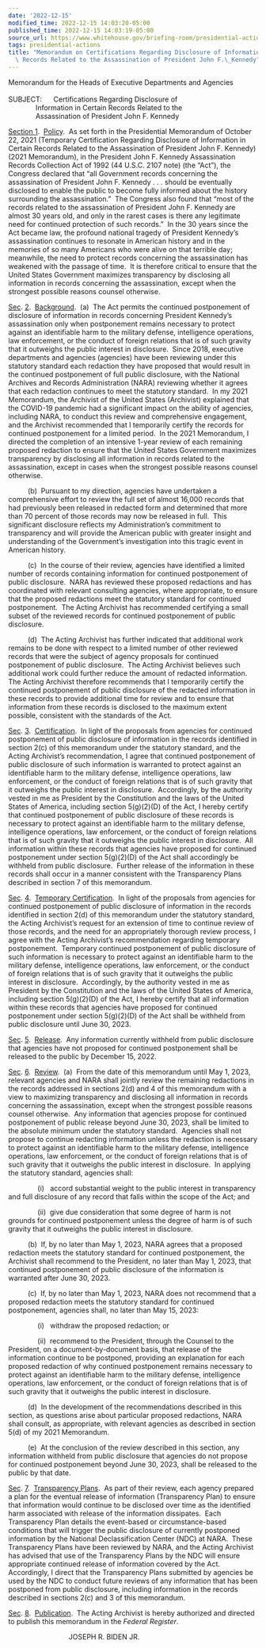```yaml
---
date: '2022-12-15'
modified_time: 2022-12-15 14:03:20-05:00
published_time: 2022-12-15 14:03:19-05:00
source_url: https://www.whitehouse.gov/briefing-room/presidential-actions/2022/12/15/memorandum-on-certifications-regarding-disclosure-of-information-in-certain-records-related-to-the-assassination-of-president-john-f-kennedy/
tags: presidential-actions
title: "Memorandum on Certifications Regarding Disclosure of Information in Certain\
  \ Records Related to the Assassination of President John F.\_Kennedy"
---
```

 
Memorandum for the Heads of Executive Departments and Agencies  
   
SUBJECT:      Certifications Regarding Disclosure of  
              Information in Certain Records Related to the  
              Assassination of President John F. Kennedy

<span style="text-decoration: underline">Section 1</span>.  <span
style="text-decoration: underline">Policy</span>.  As set forth in the
Presidential Memorandum of October 22, 2021 (Temporary Certification
Regarding Disclosure of Information in Certain Records Related to the
Assassination of President John F. Kennedy) (2021 Memorandum), in the
President John F. Kennedy Assassination Records Collection Act of 1992
(44 U.S.C. 2107 note) (the “Act”), the Congress declared that “all
Government records concerning the assassination of President John F.
Kennedy . . . should be eventually disclosed to enable the public to
become fully informed about the history surrounding the assassination.” 
The Congress also found that “most of the records related to the
assassination of President John F. Kennedy are almost 30 years old, and
only in the rarest cases is there any legitimate need for continued
protection of such records.”  In the 30 years since the Act became law,
the profound national tragedy of President Kennedy’s assassination
continues to resonate in American history and in the memories of so many
Americans who were alive on that terrible day; meanwhile, the need to
protect records concerning the assassination has weakened with the
passage of time.  It is therefore critical to ensure that the United
States Government maximizes transparency by disclosing all information
in records concerning the assassination, except when the strongest
possible reasons counsel otherwise.  
  
<span style="text-decoration: underline">Sec</span>. <span
style="text-decoration: underline">2</span>.  <span
style="text-decoration: underline">Background</span>.  (a)  The Act
permits the continued postponement of disclosure of information in
records concerning President Kennedy’s assassination only when
postponement remains necessary to protect against an identifiable harm
to the military defense, intelligence operations, law enforcement, or
the conduct of foreign relations that is of such gravity that it
outweighs the public interest in disclosure.  Since 2018, executive
departments and agencies (agencies) have been reviewing under this
statutory standard each redaction they have proposed that would result
in the continued postponement of full public disclosure, with the
National Archives and Records Administration (NARA) reviewing whether it
agrees that each redaction continues to meet the statutory standard.  In
my 2021 Memorandum, the Archivist of the United States (Archivist)
explained that the COVID-19 pandemic had a significant impact on the
ability of agencies, including NARA, to conduct this review and
comprehensive engagement, and the Archivist recommended that I
temporarily certify the records for continued postponement for a limited
period.  In the 2021 Memorandum, I directed the completion of an
intensive 1-year review of each remaining proposed redaction to ensure
that the United States Government maximizes transparency by disclosing
all information in records related to the assassination, except in cases
when the strongest possible reasons counsel otherwise.   
  
          (b)  Pursuant to my direction, agencies have undertaken a
comprehensive effort to review the full set of almost 16,000 records
that had previously been released in redacted form and determined that
more than 70 percent of those records may now be released in full.  This
significant disclosure reflects my Administration’s commitment to
transparency and will provide the American public with greater insight
and understanding of the Government’s investigation into this tragic
event in American history.   
  
          (c)  In the course of their review, agencies have identified a
limited number of records containing information for continued
postponement of public disclosure.  NARA has reviewed these proposed
redactions and has coordinated with relevant consulting agencies, where
appropriate, to ensure that the proposed redactions meet the statutory
standard for continued postponement.  The Acting Archivist has
recommended certifying a small subset of the reviewed records for
continued postponement of public disclosure.   
  
          (d)  The Acting Archivist has further indicated that
additional work remains to be done with respect to a limited number of
other reviewed records that were the subject of agency proposals for
continued postponement of public disclosure.  The Acting Archivist
believes such additional work could further reduce the amount of
redacted information.  The Acting Archivist therefore recommends that I
temporarily certify the continued postponement of public disclosure of
the redacted information in these records to provide additional time for
review and to ensure that information from these records is disclosed to
the maximum extent possible, consistent with the standards of the Act.  
  
<span style="text-decoration: underline">Sec</span>. <span
style="text-decoration: underline">3</span>.  <span
style="text-decoration: underline">Certification</span>.  In light of
the proposals from agencies for continued postponement of public
disclosure of information in the records identified in section 2(c) of
this memorandum under the statutory standard, and the Acting Archivist’s
recommendation, I agree that continued postponement of public disclosure
of such information is warranted to protect against an identifiable harm
to the military defense, intelligence operations, law enforcement, or
the conduct of foreign relations that is of such gravity that it
outweighs the public interest in disclosure.  Accordingly, by the
authority vested in me as President by the Constitution and the laws of
the United States of America, including section 5(g)(2)(D) of the Act, I
hereby certify that continued postponement of public disclosure of these
records is necessary to protect against an identifiable harm to the
military defense, intelligence operations, law enforcement, or the
conduct of foreign relations that is of such gravity that it outweighs
the public interest in disclosure.  All information within these records
that agencies have proposed for continued postponement under section
5(g)(2)(D) of the Act shall accordingly be withheld from public
disclosure.  Further release of the information in these records shall
occur in a manner consistent with the Transparency Plans described in
section 7 of this memorandum.    
  
<span style="text-decoration: underline">Sec</span>. <span
style="text-decoration: underline">4</span>.  <span
style="text-decoration: underline">Temporary Certification</span>.  In
light of the proposals from agencies for continued postponement of
public disclosure of information in the records identified in section
2(d) of this memorandum under the statutory standard, the Acting
Archivist’s request for an extension of time to continue review of those
records, and the need for an appropriately thorough review process, I
agree with the Acting Archivist’s recommendation regarding temporary
postponement.  Temporary continued postponement of public disclosure of
such information is necessary to protect against an identifiable harm to
the military defense, intelligence operations, law enforcement, or the
conduct of foreign relations that is of such gravity that it outweighs
the public interest in disclosure.  Accordingly, by the authority vested
in me as President by the Constitution and the laws of the United States
of America, including section 5(g)(2)(D) of the Act, I hereby certify
that all information within these records that agencies have proposed
for continued postponement under section 5(g)(2)(D) of the Act shall be
withheld from public disclosure until June 30, 2023.  
  
<span style="text-decoration: underline">Sec</span>. <span
style="text-decoration: underline">5</span>.  <span
style="text-decoration: underline">Release</span>.  Any information
currently withheld from public disclosure that agencies have not
proposed for continued postponement shall be released to the public by
December 15, 2022.  
  
<span style="text-decoration: underline">Sec</span>. <span
style="text-decoration: underline">6</span>.  <span
style="text-decoration: underline">Review</span>.  (a)  From the date of
this memorandum until May 1, 2023, relevant agencies and NARA shall
jointly review the remaining redactions in the records addressed in
sections 2(d) and 4 of this memorandum with a view to maximizing
transparency and disclosing all information in records concerning the
assassination, except when the strongest possible reasons counsel
otherwise.  Any information that agencies propose for continued
postponement of public release beyond June 30, 2023, shall be limited to
the absolute minimum under the statutory standard.  Agencies shall not
propose to continue redacting information unless the redaction is
necessary to protect against an identifiable harm to the military
defense, intelligence operations, law enforcement, or the conduct of
foreign relations that is of such gravity that it outweighs the public
interest in disclosure.  In applying the statutory standard, agencies
shall:  
  
               (i)   accord substantial weight to the public interest in
transparency and full disclosure of any record that falls within the
scope of the Act; and  
  
               (ii)  give due consideration that some degree of harm is
not grounds for continued postponement unless the degree of harm is of
such gravity that it outweighs the public interest in disclosure.  
  
          (b)  If, by no later than May 1, 2023, NARA agrees that a
proposed redaction meets the statutory standard for continued
postponement, the Archivist shall recommend to the President, no later
than May 1, 2023, that continued postponement of public disclosure of
the information is warranted after June 30, 2023.  
  
          (c)  If, by no later than May 1, 2023, NARA does not recommend
that a proposed redaction meets the statutory standard for continued
postponement, agencies shall, no later than May 15, 2023:  
  
               (i)   withdraw the proposed redaction; or  
  
               (ii)  recommend to the President, through the Counsel to
the President, on a document-by-document basis, that release of the
information continue to be postponed, providing an explanation for each
proposed redaction of why continued postponement remains necessary to
protect against an identifiable harm to the military defense,
intelligence operations, law enforcement, or the conduct of foreign
relations that is of such gravity that it outweighs the public interest
in disclosure.  
  
          (d)  In the development of the recommendations described in
this section, as questions arise about particular proposed redactions,
NARA shall consult, as appropriate, with relevant agencies as described
in section 5(d) of my 2021 Memorandum.  
  
          (e)  At the conclusion of the review described in this
section, any information withheld from public disclosure that agencies
do not propose for continued postponement beyond June 30, 2023, shall be
released to the public by that date.  
  
<span style="text-decoration: underline">Sec</span>. <span
style="text-decoration: underline">7</span>.  <span
style="text-decoration: underline">Transparency Plans</span>.  As part
of their review, each agency prepared a plan for the eventual release of
information (Transparency Plan) to ensure that information would
continue to be disclosed over time as the identified harm associated
with release of the information dissipates.  Each Transparency Plan
details the event-based or circumstance-based conditions that will
trigger the public disclosure of currently postponed information by the
National Declassification Center (NDC) at NARA.  These Transparency
Plans have been reviewed by NARA, and the Acting Archivist has advised
that use of the Transparency Plans by the NDC will ensure appropriate
continued release of information covered by the Act.  Accordingly, I
direct that the Transparency Plans submitted by agencies be used by the
NDC to conduct future reviews of any information that has been postponed
from public disclosure, including information in the records described
in sections 2(c) and 3 of this memorandum.     
  
<span style="text-decoration: underline">Sec</span>. <span
style="text-decoration: underline">8</span>.  <span
style="text-decoration: underline">Publication</span>.  The Acting
Archivist is hereby authorized and directed to publish this memorandum
in the *Federal Register*.

                               JOSEPH R. BIDEN JR.
